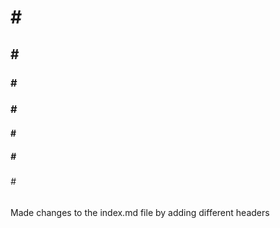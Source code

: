 <h1># </h1>
<h2># </h2>
<h3># </h3>
<h3># </h3>
<h4># </h4>
<h5># </h5>
<h6># </h6>
Made changes to the index.md file by adding different headers
